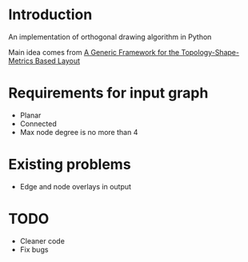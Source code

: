 # Introduction

An implementation of orthogonal drawing algorithm in Python

Main idea comes from [A Generic Framework for the Topology-Shape-Metrics Based Layout](https://rtsys.informatik.uni-kiel.de/~biblio/downloads/theses/pkl-mt.pdf)

# Requirements for input graph
* Planar
* Connected
* Max node degree is no more than 4

# Existing problems
* Edge and node overlays in output

# TODO
* Cleaner code
* Fix bugs
